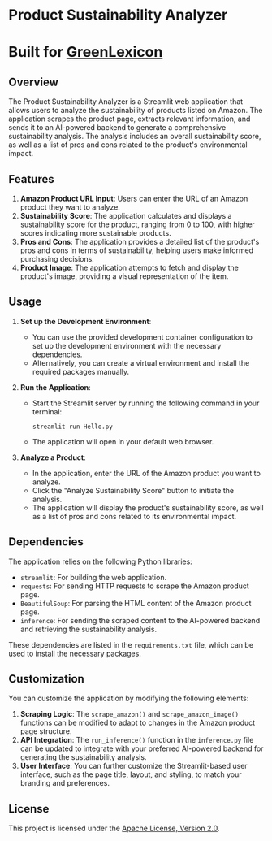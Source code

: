 # Product Sustainability Analyzer

# Built for [GreenLexicon](https://github.com/GunaPalanivel/GreenLexicon.git)

## Overview

The Product Sustainability Analyzer is a Streamlit web application that allows users to analyze the sustainability of products listed on Amazon. The application scrapes the product page, extracts relevant information, and sends it to an AI-powered backend to generate a comprehensive sustainability analysis. The analysis includes an overall sustainability score, as well as a list of pros and cons related to the product's environmental impact.

## Features

1. **Amazon Product URL Input**: Users can enter the URL of an Amazon product they want to analyze.
2. **Sustainability Score**: The application calculates and displays a sustainability score for the product, ranging from 0 to 100, with higher scores indicating more sustainable products.
3. **Pros and Cons**: The application provides a detailed list of the product's pros and cons in terms of sustainability, helping users make informed purchasing decisions.
4. **Product Image**: The application attempts to fetch and display the product's image, providing a visual representation of the item.

## Usage

1. **Set up the Development Environment**:
   - You can use the provided development container configuration to set up the development environment with the necessary dependencies.
   - Alternatively, you can create a virtual environment and install the required packages manually.

2. **Run the Application**:
   - Start the Streamlit server by running the following command in your terminal:
     ```
     streamlit run Hello.py
     ```
   - The application will open in your default web browser.

3. **Analyze a Product**:
   - In the application, enter the URL of the Amazon product you want to analyze.
   - Click the "Analyze Sustainability Score" button to initiate the analysis.
   - The application will display the product's sustainability score, as well as a list of pros and cons related to its environmental impact.

## Dependencies

The application relies on the following Python libraries:

- `streamlit`: For building the web application.
- `requests`: For sending HTTP requests to scrape the Amazon product page.
- `BeautifulSoup`: For parsing the HTML content of the Amazon product page.
- `inference`: For sending the scraped content to the AI-powered backend and retrieving the sustainability analysis.

These dependencies are listed in the `requirements.txt` file, which can be used to install the necessary packages.

## Customization

You can customize the application by modifying the following elements:

1. **Scraping Logic**: The `scrape_amazon()` and `scrape_amazon_image()` functions can be modified to adapt to changes in the Amazon product page structure.
2. **API Integration**: The `run_inference()` function in the `inference.py` file can be updated to integrate with your preferred AI-powered backend for generating the sustainability analysis.
3. **User Interface**: You can further customize the Streamlit-based user interface, such as the page title, layout, and styling, to match your branding and preferences.

## License

This project is licensed under the [Apache License, Version 2.0](LICENSE).
